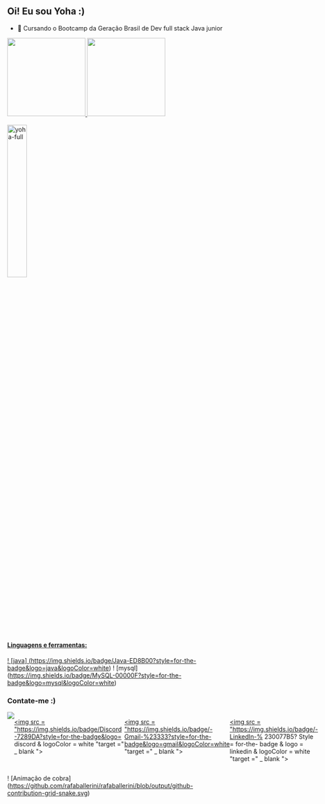 ## Oi! Eu sou Yoha :)

- 🚀 Cursando o Bootcamp da Geração Brasil de Dev full stack Java junior
<div>
 <a href="https://github.com/Yehokhananlima">
 <img height = "180em" src = "https://github-readme-stats.vercel.app/api?username=Yehokhananlima&show_icons=true&theme=gotham&include_all_commits=true&count_private=true" />
 <img height = "180em" src = "https://github-readme-stats.vercel.app/api/top-langs/?username=Yehokhananlima&layout=compact&langs_count=7&theme=gotham" />
 </div>
 <div style = "display: inline_block"> <br>
 <img align = "center" alt = "yoha-full" src = "https://media.giphy.com/media/ASd0Ukj0y3qMM/giphy.gif" width = "30%" height = "30%">
</div>
 
 #### Linguagens e ferramentas:
! [java] (https://img.shields.io/badge/Java-ED8B00?style=for-the-badge&logo=java&logoColor=white)
! [mysql] (https://img.shields.io/badge/MySQL-00000F?style=for-the-badge&logo=mysql&logoColor=white)
 
 ### Contate-me :)
<div style = "display: flex;">
 <a href="https://instagram.com/yoha_nann" target="_blank"> <img src = "https://img.shields.io/badge/-Instagram-%23E4405F?style=for-the- emblema & logo = instagram & logoColor = white "target =" _ blank "> </a>
 
 <a href="https://discord.gg/Cfx2F4QQ" target="_blank"> <img src = "https://img.shields.io/badge/Discord-7289DA?style=for-the-badge&logo= discord & logoColor = white "target =" _ blank "> </a> 
  
 <a href = "mailto:yoha.limaa@gmail.com"> <img src = "https://img.shields.io/badge/-Gmail-%23333?style=for-the-badge&logo=gmail&logoColor=white "target =" _ blank "> </a>
  
 <a href="https://www.linkedin.com/in/yehokhanan-lima-29228b189" target="_blank"> <img src = "https://img.shields.io/badge/-LinkedIn-% 230077B5? Style = for-the- badge & logo = linkedin & logoColor = white "target =" _ blank "> </a>
 </div>


 ! [Animação de cobra] (https://github.com/rafaballerini/rafaballerini/blob/output/github-contribution-grid-snake.svg)

 
 
